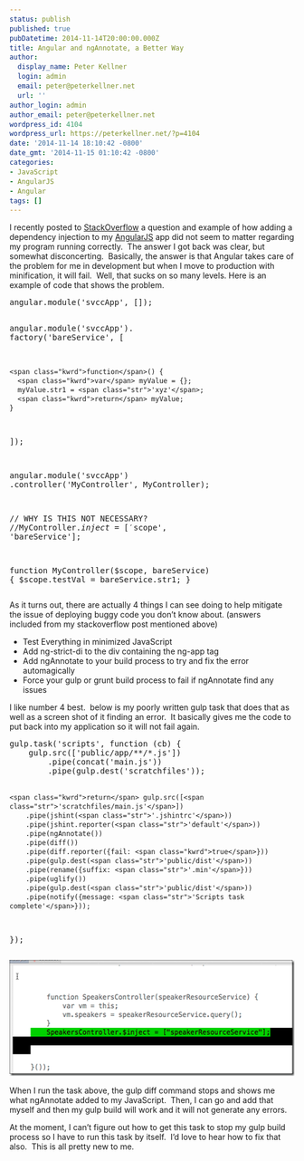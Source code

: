 ```yaml
---
status: publish
published: true
pubDatetime: 2014-11-14T20:00:00.000Z
title: Angular and ngAnnotate, a Better Way
author:
  display_name: Peter Kellner
  login: admin
  email: peter@peterkellner.net
  url: ''
author_login: admin
author_email: peter@peterkellner.net
wordpress_id: 4104
wordpress_url: https://peterkellner.net/?p=4104
date: '2014-11-14 18:10:42 -0800'
date_gmt: '2014-11-15 01:10:42 -0800'
categories:
- JavaScript
- AngularJS
- Angular
tags: []
---
```

<p>I recently posted to <a href="http://stackoverflow.com/questions/26937970/not-understanding-why-this-angularjs-works-without-having-to-inject-service">StackOverflow</a> a question and example of how adding a dependency injection to my <a href="https://angularjs.org/">AngularJS</a> app did not seem to matter regarding my program running correctly.  The answer I got back was clear, but somewhat disconcerting.  Basically, the answer is that Angular takes care of the problem for me in development but when I move to production with minification, it will fail.  Well, that sucks on so many levels. Here is an example of code that shows the problem.</p>
<pre class="csharpcode">angular.module(<span class="str">'svccApp'</span>, []);

  angular.module(<span class="str">'svccApp'</span>).
  factory(<span class="str">'bareService'</span>, [

    <span class="kwrd">function</span>() {
      <span class="kwrd">var</span> myValue = {};
      myValue.str1 = <span class="str">'xyz'</span>;
      <span class="kwrd">return</span> myValue;
    }
  ]);

  angular.module(<span class="str">'svccApp'</span>)
    .controller(<span class="str">'MyController'</span>, MyController);

  <span class="rem">// WHY IS THIS NOT NECESSARY?</span>
  <span class="rem">//MyController.$inject = ['$scope', 'bareService'];</span>

  <span class="kwrd">function</span> MyController($scope, bareService) {
    $scope.testVal = bareService.str1;
  }</pre>
<p>As it turns out, there are actually 4 things I can see doing to help mitigate the issue of deploying buggy code you don’t know about. (answers included from my stackoverflow post mentioned above)</p>
<ul>
<li>Test Everything in minimized JavaScript</li>
<li>Add ng-strict-di to the div containing the ng-app tag</li>
<li>Add ngAnnotate to your build process to try and fix the error automagically</li>
<li>Force your gulp or grunt build process to fail if ngAnnotate find any issues</li>
</ul>
<p>I like number 4 best.  below is my poorly written gulp task that does that as well as a screen shot of it finding an error.  It basically gives me the code to put back into my application so it will not fail again.</p>
<pre class="csharpcode">gulp.task(<span class="str">'scripts'</span>, <span class="kwrd">function</span> (cb) {
    gulp.src([<span class="str">'public/app/**/*.js'</span>])
        .pipe(concat(<span class="str">'main.js'</span>))
        .pipe(gulp.dest(<span class="str">'scratchfiles'</span>));


    <span class="kwrd">return</span> gulp.src([<span class="str">'scratchfiles/main.js'</span>])
        .pipe(jshint(<span class="str">'.jshintrc'</span>))
        .pipe(jshint.reporter(<span class="str">'default'</span>))
        .pipe(ngAnnotate())
        .pipe(diff())
        .pipe(diff.reporter({fail: <span class="kwrd">true</span>}))
        .pipe(gulp.dest(<span class="str">'public/dist'</span>))
        .pipe(rename({suffix: <span class="str">'.min'</span>}))
        .pipe(uglify())
        .pipe(gulp.dest(<span class="str">'public/dist'</span>))
        .pipe(notify({message: <span class="str">'Scripts task complete'</span>}));
});</pre>
<p><a href="/wp/wp-content/uploads/2014/11/image.png"><img style="display: inline; border: 0px;" title="image" src="/wp/wp-content/uploads/2014/11/image_thumb.png" alt="image" width="553" height="205" border="0" /></a></p>
<p>When I run the task above, the gulp diff command stops and shows me what ngAnnotate added to my JavaScript.  Then, I can go and add that myself and then my gulp build will work and it will not generate any errors.</p>
<p>At the moment, I can’t figure out how to get this task to stop my gulp build process so I have to run this task by itself.  I’d love to hear how to fix that also.  This is all pretty new to me.</p>
